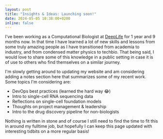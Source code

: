 ```yaml
---
layout: post
title: "Insights & Ideas: Launching soon!" 
date: 2024-05-05 10:38:00+0200
inline: false
---
```


I've been working as a Computational Biologist at [DeepLife](https://www.deeplife.co/) for 1 year and 9 months now. In that time I have learned a lot of new skills and lessons from some truly amazing people as I have transitioned from academia to industry, and from condensed matter physics to techbio. That being said, I would love to share some of this knowledge in a public setting in case it is of use to others who find themselves on a similar journey. 

I'm slowly getting around to updating my website and am considering adding a notes section here that summarizes some of my recent work. Some topics I'm considering are:

- DevOps best practices (learned the hard way :joy:)
- Intro to single-cell RNA sequencing data
- Reflections on single-cell foundation models
- Thoughts on project management & leadership
- Intro to the drug discovery pipeline for non-biologists

Nothing is written in stone and of course I still need to find the time to fit this in around my fulltime job, but hopefully I can keep this page updated with interesting tidbits on a more regular basis!
 
